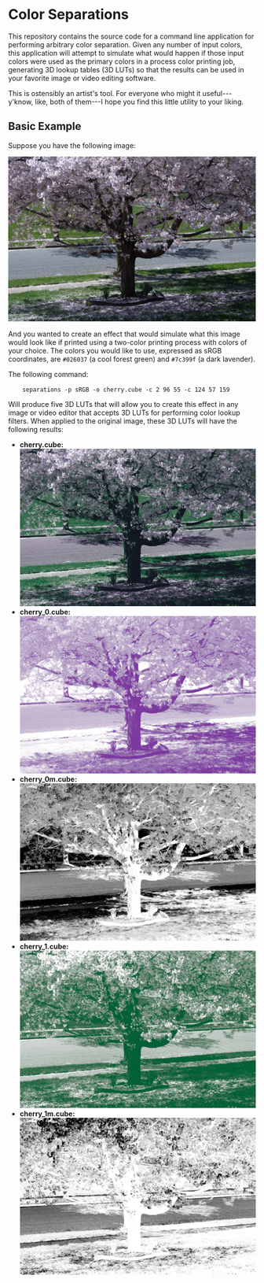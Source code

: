 # Color Separations

This repository contains the source code for a command line application for
performing arbitrary color separation. Given any number of input colors, this
application will attempt to simulate what would happen if those input colors
were used as the primary colors in a process color printing job, generating
3D lookup tables (3D LUTs) so that the results can be used in your favorite
image or video editing software.

This is ostensibly an artist's tool. For everyone who might it useful---y'know,
like, both of them---I hope you find this little utility to your liking.

## Basic Example

Suppose you have the following image:

![Source image of a blossoming cherry tree](/examples/cherry_source.jpg)

And you wanted to create an effect that would simulate what this image would
look like if printed using a two-color printing process with colors of your
choice. The colors you would like to use, expressed as sRGB coordinates, are
`#026037` (a cool forest green) and `#7c399f` (a dark lavender).

The following command:

```
    separations -p sRGB -o cherry.cube -c 2 96 55 -c 124 57 159
```

Will produce five 3D LUTs that will allow you to create this effect in any image
or video editor that accepts 3D LUTs for performing color lookup filters. When
applied to the original image, these 3D LUTs will have the following results:

  - **cherry.cube:**
    ![Image above after having cherry.cube applied to it](/examples/cherry_result.jpg)
  - **cherry_0.cube:**
    ![Image above after having cherry_0.cube applied to it](/examples/cherry_result_0.jpg)
  - **cherry_0m.cube:**
    ![Image above after having cherry_0m.cube applied to it](/examples/cherry_result_0m.jpg)
  - **cherry_1.cube:**
    ![Image above after having cherry_1.cube applied to it](/examples/cherry_result_1.jpg)
  - **cherry_1m.cube:**
    ![Image above after having cherry_1m.cube applied to it](/examples/cherry_result_1m.jpg)
